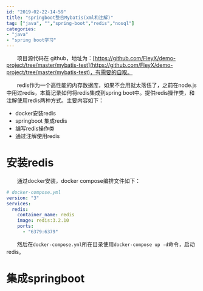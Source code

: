 ```yaml
---
id: "2019-02-22-14-59"
title: "springboot整合Mybatis(xml和注解)"
tag: ["java", "","spring-boot","redis","nosql"]
categories: 
- "java"
- "spring boot学习"
---
```


&emsp;&emsp;项目源代码在 github，地址为：[https://github.com/FleyX/demo-project/tree/master/mybatis-test](https://github.com/FleyX/demo-project/tree/master/mybatis-test)，有需要的自取。

​&emsp;&emsp;redis作为一个高性能的内存数据库，如果不会用就太落伍了，之前在node.js中用过redis，本篇记录如何将redis集成到spring boot中。提供redis操作类，和注解使用redis两种方式。主要内容如下：

- docker安装redis
- springboot 集成redis
- 编写redis操作类
- 通过注解使用redis

# 安装redis

&emsp;&emsp;通过docker安装，docker compose编排文件如下：
```yml
# docker-compose.yml
version: "3"
services:
  redis:
    container_name: redis
    image: redis:3.2.10
    ports:
      - "6379:6379"
```

&emsp;&emsp;然后在`docker-compose.yml`所在目录使用`docker-compose up -d`命令，启动redis。

# 集成springboot